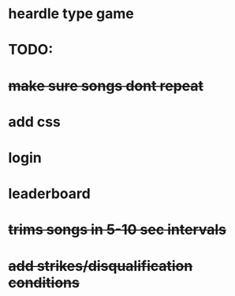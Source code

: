 # heardle type game
# TODO:
# ~~make sure songs dont repeat~~
# add css
# login
# leaderboard
# ~~trims songs in 5-10 sec intervals~~
# ~~add strikes/disqualification conditions~~

